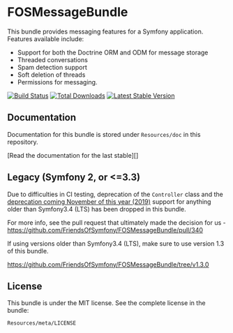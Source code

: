FOSMessageBundle
================

This bundle provides messaging features for a Symfony application. Features available include:

- Support for both the Doctrine ORM and ODM for message storage
- Threaded conversations
- Spam detection support
- Soft deletion of threads
- Permissions for messaging.

[![Build Status](https://travis-ci.org/FriendsOfSymfony/FOSMessageBundle.png?branch=master)](https://travis-ci.org/FriendsOfSymfony/FOSMessageBundle) [![Total Downloads](https://poser.pugx.org/FriendsOfSymfony/message-bundle/downloads.png)](https://packagist.org/packages/FriendsOfSymfony/message-bundle) [![Latest Stable Version](https://poser.pugx.org/FriendsOfSymfony/message-bundle/v/stable.png)](https://packagist.org/packages/FriendsOfSymfony/message-bundle)

Documentation
-------------

Documentation for this bundle is stored under `Resources/doc` in this repository.

[Read the documentation for the last stable][]

Legacy (Symfony 2, or <=3.3)
------

Due to difficulties in CI testing, deprecation of the `Controller` class and the [deprecation coming November of this year (2019)][] support for anything older than Symfony3.4 (LTS) has been dropped in this bundle.

For more info, see the pull request that ultimately made the decision for us - https://github.com/FriendsOfSymfony/FOSMessageBundle/pull/340

If using versions older than Symfony3.4 (LTS), make sure to use version 1.3 of this bundle.

https://github.com/FriendsOfSymfony/FOSMessageBundle/tree/v1.3.0

License
-------

This bundle is under the MIT license. See the complete license in the bundle:

```
Resources/meta/LICENSE
```

[Read the documentation for the last stable (2.0)]: https://github.com/FriendsOfSymfony/FOSMessageBundle/blob/master/Resources/doc/00-index.md

[deprecation coming November of this year (2019)]: https://symfony.com/roadmap/2.8